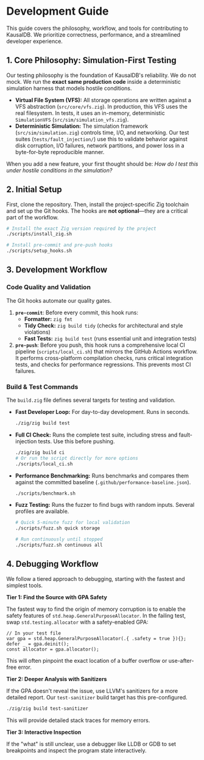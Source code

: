 # Development Guide

This guide covers the philosophy, workflow, and tools for contributing to KausalDB. We prioritize correctness, performance, and a streamlined developer experience.

## 1. Core Philosophy: Simulation-First Testing

Our testing philosophy is the foundation of KausalDB's reliability. We do not mock. We run the **exact same production code** inside a deterministic simulation harness that models hostile conditions.

-   **Virtual File System (VFS):** All storage operations are written against a VFS abstraction (`src/core/vfs.zig`). In production, this VFS uses the real filesystem. In tests, it uses an in-memory, deterministic `SimulationVFS` (`src/sim/simulation_vfs.zig`).
-   **Deterministic Simulation:** The simulation framework (`src/sim/simulation.zig`) controls time, I/O, and networking. Our test suites (`tests/fault_injection/`) use this to validate behavior against disk corruption, I/O failures, network partitions, and power loss in a byte-for-byte reproducible manner.

When you add a new feature, your first thought should be: *How do I test this under hostile conditions in the simulation?*

## 2. Initial Setup

First, clone the repository. Then, install the project-specific Zig toolchain and set up the Git hooks. The hooks are **not optional**—they are a critical part of the workflow.

```bash
# Install the exact Zig version required by the project
./scripts/install_zig.sh

# Install pre-commit and pre-push hooks
./scripts/setup_hooks.sh
```

## 3. Development Workflow

### Code Quality and Validation

The Git hooks automate our quality gates.

1.  **`pre-commit`**: Before every commit, this hook runs:
    *   **Formatter:** `zig fmt`
    *   **Tidy Check:** `zig build tidy` (checks for architectural and style violations)
    *   **Fast Tests:** `zig build test` (runs essential unit and integration tests)
2.  **`pre-push`**: Before you push, this hook runs a comprehensive local CI pipeline (`scripts/local_ci.sh`) that mirrors the GitHub Actions workflow. It performs cross-platform compilation checks, runs critical integration tests, and checks for performance regressions. This prevents most CI failures.

### Build & Test Commands

The `build.zig` file defines several targets for testing and validation.

-   **Fast Developer Loop:** For day-to-day development. Runs in seconds.
    ```bash
    ./zig/zig build test
    ```
-   **Full CI Check:** Runs the complete test suite, including stress and fault-injection tests. Use this before pushing.
    ```bash
    ./zig/zig build ci
    # Or run the script directly for more options
    ./scripts/local_ci.sh
    ```
-   **Performance Benchmarking:** Runs benchmarks and compares them against the committed baseline (`.github/performance-baseline.json`).
    ```bash
    ./scripts/benchmark.sh
    ```
-   **Fuzz Testing:** Runs the fuzzer to find bugs with random inputs. Several profiles are available.
    ```bash
    # Quick 5-minute fuzz for local validation
    ./scripts/fuzz.sh quick storage

    # Run continuously until stopped
    ./scripts/fuzz.sh continuous all
    ```

## 4. Debugging Workflow

We follow a tiered approach to debugging, starting with the fastest and simplest tools.

**Tier 1: Find the Source with GPA Safety**

The fastest way to find the origin of memory corruption is to enable the safety features of `std.heap.GeneralPurposeAllocator`. In the failing test, swap `std.testing.allocator` with a safety-enabled GPA:

```zig
// In your test file
var gpa = std.heap.GeneralPurposeAllocator(.{ .safety = true }){};
defer _ = gpa.deinit();
const allocator = gpa.allocator();
```

This will often pinpoint the exact location of a buffer overflow or use-after-free error.

**Tier 2: Deeper Analysis with Sanitizers**

If the GPA doesn't reveal the issue, use LLVM's sanitizers for a more detailed report. Our `test-sanitizer` build target has this pre-configured.

```bash
./zig/zig build test-sanitizer
```

This will provide detailed stack traces for memory errors.

**Tier 3: Interactive Inspection**

If the "what" is still unclear, use a debugger like LLDB or GDB to set breakpoints and inspect the program state interactively.
